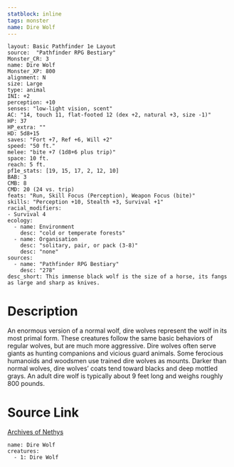 ```yaml
---
statblock: inline
tags: monster
name: Dire Wolf
---
```

```statblock
layout: Basic Pathfinder 1e Layout
source:  "Pathfinder RPG Bestiary"
Monster_CR: 3
name: Dire Wolf
Monster_XP: 800
alignment: N
size: Large
type: animal
INI: +2
perception: +10
senses: "low-light vision, scent"
AC: "14, touch 11, flat-footed 12 (dex +2, natural +3, size -1)"
HP: 37
HP_extra: ""
HD: 5d8+15
saves: "Fort +7, Ref +6, Will +2"
speed: "50 ft."
melee: "bite +7 (1d8+6 plus trip)"
space: 10 ft.
reach: 5 ft.
pf1e_stats: [19, 15, 17, 2, 12, 10]
BAB: 3
CMB: 8
CMD: 20 (24 vs. trip)
feats: "Run, Skill Focus (Perception), Weapon Focus (bite)"
skills: "Perception +10, Stealth +3, Survival +1"
racial_modifiers:
- Survival 4
ecology:
  - name: Environment
    desc: "cold or temperate forests"
  - name: Organisation
    desc: "solitary, pair, or pack (3-8)"
    desc: "none"
sources:
  - name: "Pathfinder RPG Bestiary"
    desc: "278"
desc_short: This immense black wolf is the size of a horse, its fangs as large and sharp as knives.
```
# Description
An enormous version of a normal wolf, dire wolves represent the wolf in its most primal form. These creatures follow the same basic behaviors of regular wolves, but are much more aggressive. Dire wolves often serve giants as hunting companions and vicious guard animals. Some ferocious humanoids and woodsmen use trained dire wolves as mounts. Darker than normal wolves, dire wolves’ coats tend toward blacks and deep mottled grays. An adult dire wolf is typically about 9 feet long and weighs roughly 800 pounds.
# Source Link
[Archives of Nethys](https://aonprd.com/MonsterDisplay.aspx?ItemName=Dire%20Wolf)
```encounter-table
name: Dire Wolf
creatures:
  - 1: Dire Wolf
```
